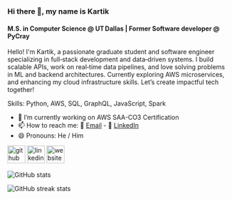 ### Hi there 👋, my name is Kartik

#### M.S. in Computer Science @ UT Dallas | Former Software developer @ PyCray

Hello! I'm Kartik, a passionate graduate student and software engineer specializing in full‑stack development and data‑driven systems. I build scalable APIs, work on real‑time data pipelines, and love solving problems in ML and backend architectures. Currently exploring AWS microservices, and enhancing my cloud infrastructure skills. Let’s create impactful tech together!

Skills: Python, AWS, SQL, GraphQL, JavaScript, Spark

- 🔭 I’m currently working on AWS SAA-CO3 Certification
- 📫 How to reach me: 📧 [Email](mailto:karkerakartik27@gmail.com) - 🔗 [LinkedIn](https://www.linkedin.com/in/kartikkarkera/)
- 😄 Pronouns: He / Him

[<img src='https://cdn.jsdelivr.net/npm/simple-icons@3.0.1/icons/github.svg' alt='github' height='40'>](https://github.com/Kartik11082) [<img src='https://cdn.jsdelivr.net/npm/simple-icons@3.0.1/icons/linkedin.svg' alt='linkedin' height='40'>](https://www.linkedin.com/in/https://www.linkedin.com/in/kartikkarkera//) [<img src='https://cdn.jsdelivr.net/npm/simple-icons@3.0.1/icons/icloud.svg' alt='website' height='40'>](https://portfolio-sepia-chi-86.vercel.app/)

![GitHub stats](https://github-readme-stats.vercel.app/api?username=Kartik11082&show_icons=true)

![GitHub streak stats](https://streak-stats.demolab.com/?user=Kartik11082)
